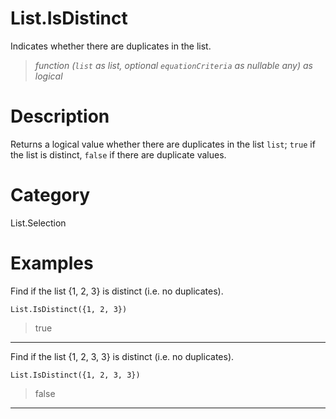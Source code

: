 # List.IsDistinct
Indicates whether there are duplicates in the list.
> _function (<code>list</code> as list, optional <code>equationCriteria</code> as nullable any) as logical_

# Description 
Returns a logical value whether there are duplicates in the list <code>list</code>; <code>true</code> if the list is distinct, <code>false</code> if there are duplicate values.
# Category 
List.Selection
# Examples 
Find if the list {1, 2, 3} is distinct (i.e. no duplicates).
```
List.IsDistinct({1, 2, 3})
```
> true
***
Find if the list {1, 2, 3, 3} is distinct (i.e. no duplicates).
```
List.IsDistinct({1, 2, 3, 3})
```
> false
***
